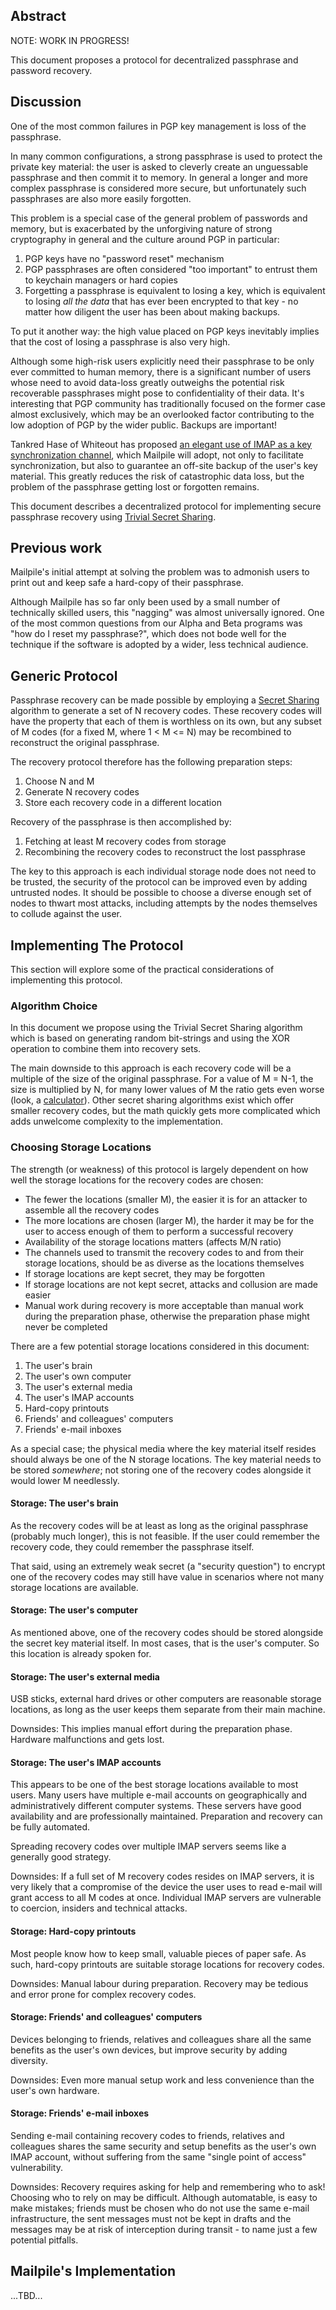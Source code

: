## Abstract

NOTE: WORK IN PROGRESS!

This document proposes a protocol for decentralized passphrase and password recovery.

## Discussion

One of the most common failures in PGP key management is loss of the passphrase.

In many common configurations, a strong passphrase is used to protect the private key material: the user is asked to cleverly create an unguessable passphrase and then commit it to memory. In general a longer and more complex passphrase is considered more secure, but unfortunately such passphrases are also more easily forgotten.

This problem is a special case of the general problem of passwords and memory, but is exacerbated by the unforgiving nature of strong cryptography in general and the culture around PGP in particular:

1. PGP keys have no "password reset" mechanism
2. PGP passphrases are often considered "too important" to entrust them to keychain managers or hard copies
3. Forgetting a passphrase is equivalent to losing a key, which is equivalent to losing *all the data* that has ever been encrypted to that key - no matter how diligent the user has been about making backups.

To put it another way: the high value placed on PGP keys inevitably implies that the cost of losing a passphrase is also very high.

Although some high-risk users explicitly need their passphrase to be only ever committed to human memory, there is a significant number of users whose need to avoid data-loss greatly outweighs the potential risk recoverable passphrases might pose to confidentiality of their data. It's interesting that PGP community has traditionally focused on the former case almost exclusively, which may be an overlooked factor contributing to the low adoption of PGP by the wider public. Backups are important!

Tankred Hase of Whiteout has proposed [an elegant use of IMAP as a key synchronization channel](https://github.com/whiteout-io/mail-html5/wiki/Secure-OpenPGP-Key-Pair-Synchronization-via-IMAP), which Mailpile will adopt, not only to facilitate synchronization, but also to guarantee an off-site backup of the user's key material. This greatly reduces the risk of catastrophic data loss, but the problem of the passphrase getting lost or forgotten remains.

This document describes a decentralized protocol for implementing secure passphrase recovery using [Trivial Secret Sharing](https://en.wikipedia.org/wiki/Secret_sharing#Trivial_secret_sharing).


## Previous work

Mailpile's initial attempt at solving the problem was to admonish users to print out and keep safe a hard-copy of their passphrase.

Although Mailpile has so far only been used by a small number of technically skilled users, this "nagging" was almost universally ignored.  One of the most common questions from our Alpha and Beta programs was "how do I reset my passphrase?", which does not bode well for the technique if the software is adopted by a wider, less technical audience.


## Generic Protocol

Passphrase recovery can be made possible by employing a [Secret Sharing](https://en.wikipedia.org/wiki/Secret_sharing) algorithm to generate a set of N recovery codes. These recovery codes will have the property that each of them is worthless on its own, but any subset of M codes (for a fixed M, where 1 < M <= N) may be recombined to reconstruct the original passphrase.

The recovery protocol therefore has the following preparation steps:

1. Choose N and M
2. Generate N recovery codes
3. Store each recovery code in a different location

Recovery of the passphrase is then accomplished by:

1. Fetching at least M recovery codes from storage
2. Recombining the recovery codes to reconstruct the lost passphrase

The key to this approach is each individual storage node does not need to be trusted, the security of the protocol can be improved even by adding untrusted nodes. It should be possible to choose a diverse enough set of nodes to thwart most attacks, including attempts by the nodes themselves to collude against the user.


## Implementing The Protocol

This section will explore some of the practical considerations of implementing this protocol.

### Algorithm Choice

In this document we propose using the Trivial Secret Sharing algorithm which is based on generating random bit-strings and using the XOR operation to combine them into recovery sets.

The main downside to this approach is each recovery code will be a multiple of the size of the original passphrase. For a value of M = N-1, the size is multiplied by N, for many lower values of M the ratio gets even worse (look, a [calculator](http://www.numberempire.com/combinatorialcalculator.php)). Other secret sharing algorithms exist which offer smaller recovery codes, but the math quickly gets more complicated which adds unwelcome complexity to the implementation.

### Choosing Storage Locations

The strength (or weakness) of this protocol is largely dependent on how well the storage locations for the recovery codes are chosen:

* The fewer the locations (smaller M), the easier it is for an attacker to assemble all the recovery codes
* The more locations are chosen (larger M), the harder it may be for the user to access enough of them to perform a successful recovery
* Availability of the storage locations matters (affects M/N ratio)
* The channels used to transmit the recovery codes to and from their storage locations, should be as diverse as the locations themselves
* If storage locations are kept secret, they may be forgotten
* If storage locations are not kept secret, attacks and collusion are made easier
* Manual work during recovery is more acceptable than manual work during the preparation phase, otherwise the preparation phase might never be completed

There are a few potential storage locations considered in this document:

1. The user's brain
2. The user's own computer
3. The user's external media
4. The user's IMAP accounts
5. Hard-copy printouts
6. Friends' and colleagues' computers
7. Friends' e-mail inboxes

As a special case; the physical media where the key material itself resides should always be one of the N storage locations. The key material needs to be stored *somewhere*; not storing one of the recovery codes alongside it would lower M needlessly.

#### Storage: The user's brain

As the recovery codes will be at least as long as the original passphrase (probably much longer), this is not feasible. If the user could remember the recovery code, they could remember the passphrase itself.

That said, using an extremely weak secret (a "security question") to encrypt one of the recovery codes may still have value in scenarios where not many storage locations are available.

#### Storage: The user's computer

As mentioned above, one of the recovery codes should be stored alongside the secret key material itself. In most cases, that is the user's computer. So this location is already spoken for.

#### Storage: The user's external media

USB sticks, external hard drives or other computers are reasonable storage locations, as long as the user keeps them separate from their main machine. 

Downsides: This implies manual effort during the preparation phase. Hardware malfunctions and gets lost.

#### Storage: The user's IMAP accounts

This appears to be one of the best storage locations available to most users. Many users have multiple e-mail accounts on geographically and administratively different computer systems. These servers have good availability and are professionally maintained. Preparation and recovery can be fully automated.

Spreading recovery codes over multiple IMAP servers seems like a generally good strategy.

Downsides: If a full set of M recovery codes resides on IMAP servers, it is very likely that a compromise of the device the user uses to read e-mail will grant access to all M codes at once.  Individual IMAP servers are vulnerable to coercion, insiders and technical attacks.

#### Storage: Hard-copy printouts

Most people know how to keep small, valuable pieces of paper safe. As such, hard-copy printouts are suitable storage locations for recovery codes.

Downsides: Manual labour during preparation. Recovery may be tedious and error prone for complex recovery codes.

#### Storage: Friends' and colleagues' computers

Devices belonging to friends, relatives and colleagues share all the same benefits as the user's own devices, but improve security by adding diversity.

Downsides: Even more manual setup work and less convenience than the user's own hardware.

#### Storage: Friends' e-mail inboxes

Sending e-mail containing recovery codes to friends, relatives and colleagues shares the same security and setup benefits as the user's own IMAP account, without suffering from the same "single point of access" vulnerability.

Downsides: Recovery requires asking for help and remembering who to ask!  Choosing who to rely on may be difficult. Although automatable, is easy to make mistakes; friends must be chosen who do not use the same e-mail infrastructure, the sent messages must not be kept in drafts and the messages may be at risk of interception during transit - to name just a few potential pitfalls.


## Mailpile's Implementation

...TBD...




